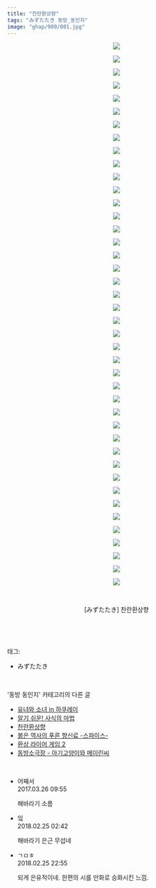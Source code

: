 ```yaml
---
title: "찬란환상향"
tags: "みずたたき 동방_동인지"
image: "ghap/909/001.jpg"
---
```

<div class="article">
<p style="text-align: center; clear: none; float: none;"><img src="{{ site.nasurl }}/ghap/909/001.jpg"/></p>
<p style="text-align: center; clear: none; float: none;"><img src="{{ site.nasurl }}/ghap/909/002.jpg"/></p>
<p style="text-align: center; clear: none; float: none;"><img src="{{ site.nasurl }}/ghap/909/003.jpg"/></p>
<p style="text-align: center; clear: none; float: none;"><img src="{{ site.nasurl }}/ghap/909/004.jpg"/></p>
<p style="text-align: center; clear: none; float: none;"><img src="{{ site.nasurl }}/ghap/909/005.jpg"/></p>
<p style="text-align: center; clear: none; float: none;"><img src="{{ site.nasurl }}/ghap/909/006.jpg"/></p>
<p style="text-align: center; clear: none; float: none;"><img src="{{ site.nasurl }}/ghap/909/007.jpg"/></p>
<p style="text-align: center; clear: none; float: none;"><img src="{{ site.nasurl }}/ghap/909/008.jpg"/></p>
<p style="text-align: center; clear: none; float: none;"><img src="{{ site.nasurl }}/ghap/909/009.jpg"/></p>
<p style="text-align: center; clear: none; float: none;"><img src="{{ site.nasurl }}/ghap/909/010.jpg"/></p>
<p style="text-align: center; clear: none; float: none;"><img src="{{ site.nasurl }}/ghap/909/011.jpg"/></p>
<p style="text-align: center; clear: none; float: none;"><img src="{{ site.nasurl }}/ghap/909/012.jpg"/></p>
<p style="text-align: center; clear: none; float: none;"><img src="{{ site.nasurl }}/ghap/909/013.jpg"/></p>
<p style="text-align: center; clear: none; float: none;"><img src="{{ site.nasurl }}/ghap/909/014.jpg"/></p>
<p style="text-align: center; clear: none; float: none;"><img src="{{ site.nasurl }}/ghap/909/015.jpg"/></p>
<p style="text-align: center; clear: none; float: none;"><img src="{{ site.nasurl }}/ghap/909/016.jpg"/></p>
<p style="text-align: center; clear: none; float: none;"><img src="{{ site.nasurl }}/ghap/909/017.jpg"/></p>
<p style="text-align: center; clear: none; float: none;"><img src="{{ site.nasurl }}/ghap/909/018.jpg"/></p>
<p style="text-align: center; clear: none; float: none;"><img src="{{ site.nasurl }}/ghap/909/019.jpg"/></p>
<p style="text-align: center; clear: none; float: none;"><img src="{{ site.nasurl }}/ghap/909/020.jpg"/></p>
<p style="text-align: center; clear: none; float: none;"><img src="{{ site.nasurl }}/ghap/909/021.jpg"/></p>
<p style="text-align: center; clear: none; float: none;"><img src="{{ site.nasurl }}/ghap/909/022.jpg"/></p>
<p style="text-align: center; clear: none; float: none;"><img src="{{ site.nasurl }}/ghap/909/023.jpg"/></p>
<p style="text-align: center; clear: none; float: none;"><img src="{{ site.nasurl }}/ghap/909/024.jpg"/></p>
<p style="text-align: center; clear: none; float: none;"><img src="{{ site.nasurl }}/ghap/909/025.jpg"/></p>
<p style="text-align: center; clear: none; float: none;"><img src="{{ site.nasurl }}/ghap/909/026.jpg"/></p>
<p style="text-align: center; clear: none; float: none;"><img src="{{ site.nasurl }}/ghap/909/027.jpg"/></p>
<p style="text-align: center; clear: none; float: none;"><img src="{{ site.nasurl }}/ghap/909/028.jpg"/></p>
<p style="text-align: center; clear: none; float: none;"><img src="{{ site.nasurl }}/ghap/909/029.jpg"/></p>
<p style="text-align: center; clear: none; float: none;"><img src="{{ site.nasurl }}/ghap/909/030.jpg"/></p>
<p style="text-align: center; clear: none; float: none;"><img src="{{ site.nasurl }}/ghap/909/031.jpg"/></p>
<p style="text-align: center; clear: none; float: none;"><img src="{{ site.nasurl }}/ghap/909/032.jpg"/></p>
<p style="text-align: center; clear: none; float: none;"><img src="{{ site.nasurl }}/ghap/909/033.jpg"/></p>
<p style="text-align: center; clear: none; float: none;"><img src="{{ site.nasurl }}/ghap/909/034.jpg"/></p>
<p style="text-align: center; clear: none; float: none;"><img src="{{ site.nasurl }}/ghap/909/035.jpg"/></p>
<p style="text-align: center; clear: none; float: none;"><img src="{{ site.nasurl }}/ghap/909/036.jpg"/></p>
<p style="text-align: center; clear: none; float: none;"><img src="{{ site.nasurl }}/ghap/909/037.jpg"/></p>
<p style="text-align: center; clear: none; float: none;"><img src="{{ site.nasurl }}/ghap/909/038.jpg"/></p>
<p style="text-align: center; clear: none; float: none;"><img src="{{ site.nasurl }}/ghap/909/039.jpg"/></p>
<p style="text-align: center; clear: none; float: none;"><img src="{{ site.nasurl }}/ghap/909/040.jpg"/></p>
<p style="text-align: center; clear: none; float: none;"><img src="{{ site.nasurl }}/ghap/909/041.jpg"/></p>
<p style="text-align: center; clear: none; float: none;"><img src="{{ site.nasurl }}/ghap/909/042.jpg"/></p>
<p style="text-align: center; clear: none; float: none;"><br/></p>
<p style="text-align: center; clear: none; float: none;">[みずたたき] 찬란환상향</p>
<p><br/></p>
</div><br/>
<div class="tagTrail">
<p>태그: </p>
<ul>
<li>みずたたき</li>
</ul>
</div><br/>
<div class="another">
<p>'동방 동인지' 카테고리의 다른 글</p>
<ul>
<li><a href="/2016-07-17-ghap_911">유녀와 소녀 in 하쿠레이</a></li>
<li><a href="/2016-07-17-ghap_910">알기 쉬운! 사식의 마법</a></li>
<li><a href="/2016-07-17-ghap_909">찬란환상향</a></li>
<li><a href="/2016-07-17-ghap_908">붉은 역사의 푸른 향신료 -스파이스-</a></li>
<li><a href="/2016-07-17-ghap_907">환상 라이어 게임 2</a></li>
<li><a href="/2016-07-17-ghap_906">동방소극장 - 아기고양이와 메이린씨</a></li>
</ul>
</div><br/>
<div class="cb_module cb_fluid">
<div class="cb_wrt cb_profile">
<div class="comment">
<ul>
<li class="cb_thumb_off" id="comment14949322">
<div class="cb_comment_area">
<div class="cb_info_area">
<div class="cb_section">
<span class="cb_nick_name">어째서</span>
</div>
<div class="cb_section">
<span class="cb_date">2017.03.26 09:55 </span>
</div>
</div>
<div class="cb_dsc_comment">
<p class="cb_dsc">
											해바라기 소름
										</p>
</div>
</div></li>
<li class="cb_thumb_off" id="comment15206196">
<div class="cb_comment_area">
<div class="cb_info_area">
<div class="cb_section">
<span class="cb_nick_name">잌</span>
</div>
<div class="cb_section">
<span class="cb_date">2018.02.25 02:42 </span>
</div>
</div>
<div class="cb_dsc_comment">
<p class="cb_dsc">
											해바라기 은근 무섭네
										</p>
</div>
</div></li>
<li class="cb_thumb_off" id="comment15206692">
<div class="cb_comment_area">
<div class="cb_info_area">
<div class="cb_section">
<span class="cb_nick_name">ㄱㅁㅎ</span>
</div>
<div class="cb_section">
<span class="cb_date">2018.02.25 22:55 </span>
</div>
</div>
<div class="cb_dsc_comment">
<p class="cb_dsc">
											되게 은유적이네. 한편의 시를 만화로 승화시킨 느낌.
										</p>
</div>
</div></li>
</ul>
</div>
</div><!-- commentList close -->
</div><br/>
